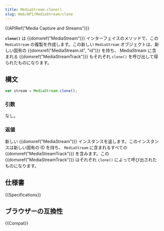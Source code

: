 ```yaml
---
title: MediaStream.clone()
slug: Web/API/MediaStream/clone
---
```

{{APIRef("Media Capture and Streams")}}

**`clone()`** は {{domxref("MediaStream")}} インターフェイスのメソッドで、この `MediaStream` の複製を作成します。この新しい `MediaStream` オブジェクトは、新しい固有の {{domxref("MediaStream.id", "id")}} を持ち、 MediaStream に含まれる {{domxref("MediaStreamTrack")}} もそれぞれ `clone()` を呼び出して得られたものになります。

## 構文

```js
var stream = MediaStream.clone();
```

### 引数

なし。

### 返値

新しい {{domxref("MediaStream")}} インスタンスを返します。このインスタンスは新しい固有の ID を持ち、 `MediaStream` に含まれるすべての {{domxref("MediaStreamTrack")}} を含みます。この {{domxref("MediaStreamTrack")}} はそれぞれ `clone()` によって呼び出されたものになります。

## 仕様書

{{Specifications}}

## ブラウザーの互換性

{{Compat}}
